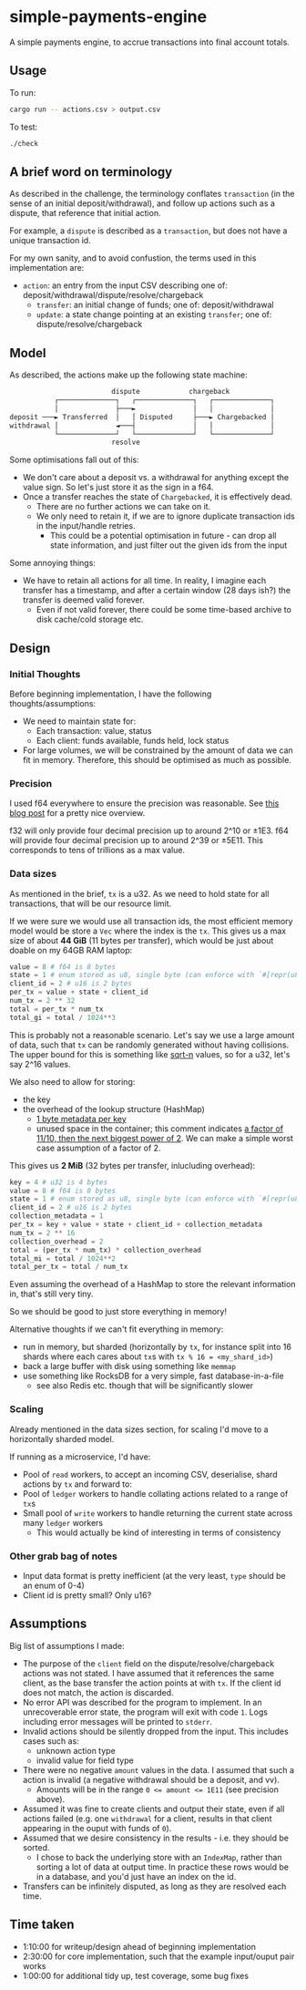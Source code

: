 # simple-payments-engine

A simple payments engine, to accrue transactions into final account totals.

## Usage

To run:

```bash
cargo run -- actions.csv > output.csv
```

To test:

```bash
./check
```

## A brief word on terminology

As described in the challenge, the terminology conflates `transaction` (in the sense of an initial deposit/withdrawal),
and follow up actions such as a dispute, that reference that initial action.

For example, a `dispute` is described as a `transaction`, but does not have a unique transaction id.

For my own sanity, and to avoid confustion, the terms used in this implementation are:

- `action`: an entry from the input CSV describing one of: deposit/withdrawal/dispute/resolve/chargeback
  - `transfer`: an initial change of funds; one of: deposit/withdrawal
  - `update`: a state change pointing at an existing `transfer`; one of: dispute/resolve/chargeback

## Model

As described, the actions make up the following state machine:

```txt
                         dispute            chargeback
           ┌──────────────┐   ┌──────────────┐   ┌──────────────┐
           │              ├───►              │   │              │
deposit ───► Transferred  │   │ Disputed     ├───► Chargebacked │
withdrawal │              ◄───┤              │   │              │
           └──────────────┘   └──────────────┘   └──────────────┘
                         resolve
```

Some optimisations fall out of this:

- We don't care about a deposit vs. a withdrawal for anything except the value sign. So let's just store it as the sign in a f64.
- Once a transfer reaches the state of `Chargebacked`, it is effectively dead.
  - There are no further actions we can take on it.
  - We only need to retain it, if we are to ignore duplicate transaction ids in the input/handle retries.
    - This could be a potential optimisation in future - can drop all state information, and just filter out the given ids from the input

Some annoying things:

- We have to retain all actions for all time. In reality, I imagine each transfer has a timestamp,
  and after a certain window (28 days ish?) the transfer is deemed valid forever.
  - Even if not valid forever, there could be some time-based archive to disk cache/cold storage etc.

## Design

### Initial Thoughts

Before beginning implementation, I have the following thoughts/assumptions:

- We need to maintain state for:
  - Each transaction: value, status
  - Each client: funds available, funds held, lock status
- For large volumes, we will be constrained by the amount of data we can fit in memory. Therefore, this should be optimised as much as possible.

### Precision

I used f64 everywhere to ensure the precision was reasonable. See [this blog post](https://blog.demofox.org/2017/11/21/floating-point-precision/) for a pretty nice overview.

f32 will only provide four decimal precision up to around 2^10 or ±1E3. f64 will provide four decimal precision up to around 2^39 or ±5E11. This corresponds to tens of trillions as a max value.

### Data sizes

As mentioned in the brief, `tx` is a u32. As we need to hold state for all transactions, that will be our resource limit.

If we were sure we would use all transaction ids, the most efficient memory model would be store a `Vec` where the index is the `tx`. This gives us a max size of about **44 GiB** (11 bytes per transfer), which would be just about doable on my 64GB RAM laptop:

```python
value = 8 # f64 is 8 bytes
state = 1 # enum stored as u8, single byte (can enforce with `#[repr(u8)]`
client_id = 2 # u16 is 2 bytes
per_tx = value + state + client_id
num_tx = 2 ** 32
total = per_tx * num_tx
total_gi = total / 1024**3
```

This is probably not a reasonable scenario. Let's say we use a large amount of data, such that `tx`
can be randomly generated without having collisions. The upper bound for this is something like
[sqrt-n](https://www.johndcook.com/blog/2017/01/10/probability-of-secure-hash-collisions) values, so
for a u32, let's say 2^16 values.

We also need to allow for storing:

- the key
- the overhead of the lookup structure (HashMap)
  - [1 byte metadata per key](https://www.reddit.com/r/rust/comments/prirpw/memory_efficient_hashmap/hdkjpsc/)
  - unused space in the container; this comment indicates [a factor of 11/10, then the next biggest power of 2](https://github.com/servo/servo/issues/6908#issuecomment-127729009).
    We can make a simple worst case assumption of a factor of 2.

This gives us **2 MiB** (32 bytes per transfer, inlucluding overhead):

```python
key = 4 # u32 is 4 bytes
value = 8 # f64 is 8 bytes
state = 1 # enum stored as u8, single byte (can enforce with `#[repr(u8)]`
client_id = 2 # u16 is 2 bytes
collection_metadata = 1
per_tx = key + value + state + client_id + collection_metadata
num_tx = 2 ** 16
collection_overhead = 2
total = (per_tx * num_tx) * collection_overhead
total_mi = total / 1024**2
total_per_tx = total / num_tx
```

Even assuming the overhead of a HashMap to store the relevant information in, that's still very tiny.

So we should be good to just store everything in memory!

Alternative thoughts if we can't fit everything in memory:

- run in memory, but sharded (horizontally by `tx`, for instance split into 16 shards where each cares about `tx`s with `tx % 16 = <my_shard_id>`)
- back a large buffer with disk using something like `memmap`
- use something like RocksDB for a very simple, fast database-in-a-file
  - see also Redis etc. though that will be significantly slower

### Scaling

Already mentioned in the data sizes section, for scaling I'd move to a horizontally sharded model.

If running as a microservice, I'd have:

- Pool of `read` workers, to accept an incoming CSV, deserialise, shard actions by `tx` and forward to:
- Pool of `ledger` workers to handle collating actions related to a range of `tx`s
- Small pool of `write` workers to handle returning the current state across many `ledger` workers
  - This would actually be kind of interesting in terms of consistency

### Other grab bag of notes

- Input data format is pretty inefficient (at the very least, `type` should be an enum of 0-4)
- Client id is pretty small? Only u16?

## Assumptions

Big list of assumptions I made:

- The purpose of the `client` field on the dispute/resolve/chargeback actions was not stated.
  I have assumed that it references the same client, as the base transfer the action points at with `tx`.
  If the client id does not match, the action is discarded.
- No error API was described for the program to implement.
  In an unrecoverable error state, the program will exit with code `1`.
  Logs including error messages will be printed to `stderr`.
- Invalid actions should be silently dropped from the input. This includes cases such as:
  - unknown action type
  - invalid value for field type
- There were no negative `amount` values in the data. I assumed that such a action is invalid (a negative withdrawal should be a deposit, and vv).
  - Amounts will be in the range `0 <= amount <= 1E11` (see precision above).
- Assumed it was fine to create clients and output their state, even if all actions failed (e.g. one `withdrawal` for a client, results in that client appearing in the ouput with funds of `0`).
- Assumed that we desire consistency in the results - i.e. they should be sorted.
  - I chose to back the underlying store with an `IndexMap`, rather than sorting a lot of data at output time.
    In practice these rows would be in a database, and you'd just have an index on the id.
- Transfers can be infinitely disputed, as long as they are resolved each time.

## Time taken

- 1:10:00 for writeup/design ahead of beginning implementation
- 2:30:00 for core implementation, such that the example input/ouput pair works
- 1:00:00 for additional tidy up, test coverage, some bug fixes
